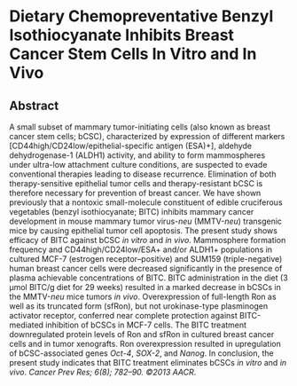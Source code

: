 # Dietary Chemopreventative Benzyl Isothiocyanate Inhibits Breast Cancer Stem Cells In Vitro and In Vivo

## Abstract

A small subset of mammary tumor-initiating cells (also known as breast cancer stem cells; bCSC), characterized by expression of different markers [CD44high/CD24low/epithelial-specific antigen (ESA)+], aldehyde dehydrogenase-1 (ALDH1) activity, and ability to form mammospheres under ultra-low attachment culture conditions, are suspected to evade conventional therapies leading to disease recurrence. Elimination of both therapy-sensitive epithelial tumor cells and therapy-resistant bCSC is therefore necessary for prevention of breast cancer. We have shown previously that a nontoxic small-molecule constituent of edible cruciferous vegetables (benzyl isothiocyanate; BITC) inhibits mammary cancer development in mouse mammary tumor virus-_neu_ (MMTV-_neu_) transgenic mice by causing epithelial tumor cell apoptosis. The present study shows efficacy of BITC against bCSC _in vitro_ and _in vivo_. Mammosphere formation frequency and CD44high/CD24low/ESA+ and/or ALDH1+ populations in cultured MCF-7 (estrogen receptor–positive) and SUM159 (triple-negative) human breast cancer cells were decreased significantly in the presence of plasma achievable concentrations of BITC. BITC administration in the diet (3 μmol BITC/g diet for 29 weeks) resulted in a marked decrease in bCSCs in the MMTV-_neu_ mice tumors _in vivo_. Overexpression of full-length Ron as well as its truncated form (sfRon), but not urokinase-type plasminogen activator receptor, conferred near complete protection against BITC-mediated inhibition of bCSCs in MCF-7 cells. The BITC treatment downregulated protein levels of Ron and sfRon in cultured breast cancer cells and in tumor xenografts. Ron overexpression resulted in upregulation of bCSC-associated genes _Oct-4_, _SOX-2_, and _Nanog_. In conclusion, the present study indicates that BITC treatment eliminates bCSCs _in vitro_ and _in vivo_. _Cancer Prev Res; 6(8); 782–90. ©2013 AACR_. 